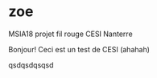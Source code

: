 # zoe
MSIA18 projet fil rouge CESI Nanterre

Bonjour! Ceci est un test de CESI (ahahah)

qsdqsdqsqsd